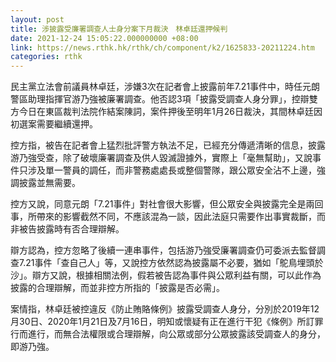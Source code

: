 ```yaml
---
layout: post
title: 涉披露受廉署調查人士身分案下月裁決　林卓廷還押候判
date: 2021-12-24 15:05:22.000000000 +08:00
link: https://news.rthk.hk/rthk/ch/component/k2/1625833-20211224.htm
categories: rthk
---
```


民主黨立法會前議員林卓廷，涉嫌3次在記者會上披露前年7.21事件中，時任元朗警區助理指揮官游乃強被廉署調查。他否認3項「披露受調查人身分罪」，控辯雙方今日在東區裁判法院作結案陳詞，案件押後至明年1月26日裁決，其間林卓廷因初選案需要繼續還押。

控方指，被告在記者會上猛烈批評警方執法不足，已經充分傳遞清晰的信息，披露游乃強受查，除了破壞廉署調查及供人毀滅證據外，實際上「毫無幫助」，又說事件只涉及單一警員的調任，而非警務處處長或整個警隊，跟公眾安全沾不上邊，強調披露並無需要。

控方又說，同意元朗「7.21事件」對社會很大影響，但公眾安全與披露完全是兩回事，所帶來的影響截然不同，不應該混為一談，因此法庭只需要作出事實裁斷，而非被告披露時有否合理辯解。

辯方認為，控方忽略了後續一連串事件，包括游乃強受廉署調查仍可委派去監督調查7.21事件「查自己人」等，又說控方依然認為披露屬不必要，猶如「鴕鳥埋頭於沙」。辯方又說，根據相關法例，假若被告認為事件與公眾利益有關，可以此作為披露的合理辯解，而並非控方所指的「披露是否必需」。

案情指，林卓廷被控違反《防止賄賂條例》披露受調查人身分，分別於2019年12月30日、2020年1月21日及7月16日，明知或懷疑有正在進行干犯《條例》所訂罪行而進行，而無合法權限或合理辯解，向公眾或部分公眾披露該受調查人的身分，即游乃強。
